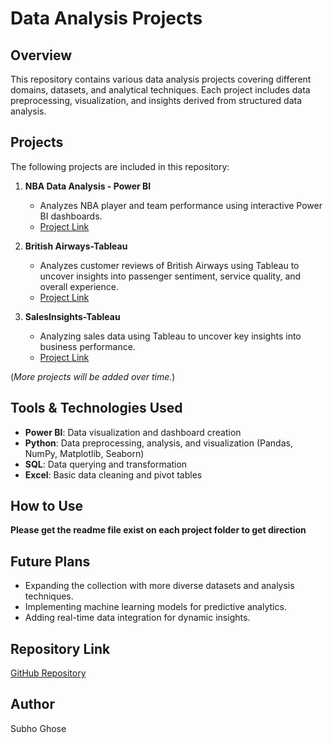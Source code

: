 # Data Analysis Projects

## Overview
This repository contains various data analysis projects covering different domains, datasets, and analytical techniques. Each project includes data preprocessing, visualization, and insights derived from structured data analysis.

## Projects
The following projects are included in this repository:

1. **NBA Data Analysis - Power BI**
   - Analyzes NBA player and team performance using interactive Power BI dashboards.
   - [Project Link](https://github.com/subhocse/DataAnalysisProjects/tree/master/NBADataAnalysis-PowerBi)

2. **British Airways-Tableau**
   - Analyzes customer reviews of British Airways using Tableau to uncover insights into passenger sentiment, service quality, and overall experience.
   - [Project Link](https://github.com/subhocse/DataAnalysisProjects/tree/master/British%20Airways-Tableau)

3. **SalesInsights-Tableau**
   - Analyzing sales data using Tableau to uncover key insights into business performance.
   - [Project Link](https://github.com/subhocse/DataAnalysisProjects/tree/master/SalesInsights-Tableau)

(*More projects will be added over time.*)

## Tools & Technologies Used
- **Power BI**: Data visualization and dashboard creation
- **Python**: Data preprocessing, analysis, and visualization (Pandas, NumPy, Matplotlib, Seaborn)
- **SQL**: Data querying and transformation
- **Excel**: Basic data cleaning and pivot tables

## How to Use
**Please get the readme file exist on each project folder to get direction** 

## Future Plans
- Expanding the collection with more diverse datasets and analysis techniques.
- Implementing machine learning models for predictive analytics.
- Adding real-time data integration for dynamic insights.

## Repository Link
[GitHub Repository](https://github.com/subhocse/DataAnalysisProjects)

## Author
Subho Ghose

